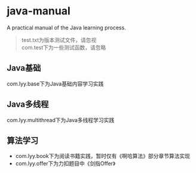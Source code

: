 # java-manual
A practical manual of the Java learning process.
> test.txt为版本测试文件，请忽视</br>
> com.test下为一些测试函数，请忽略

## Java基础
com.lyy.base下为Java基础内容学习实践
## Java多线程
com.lyy.multithread下为Java多线程学习实践
## 算法学习
- com.lyy.book下为阅读书籍实践，暂时仅有《啊哈算法》部分章节算法实现
- com.lyy.offer下为力扣题目中《剑指Offer》

